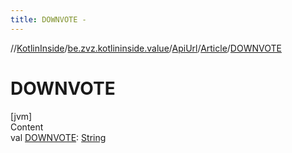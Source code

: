 ```yaml
---
title: DOWNVOTE -
---
```

//[KotlinInside](../../../index.md)/[be.zvz.kotlininside.value](../../index.md)/[ApiUrl](../index.md)/[Article](index.md)/[DOWNVOTE](-d-o-w-n-v-o-t-e.md)



# DOWNVOTE  
[jvm]  
Content  
val [DOWNVOTE](-d-o-w-n-v-o-t-e.md): [String](https://docs.oracle.com/javase/7/docs/api/java/lang/String.html)  



